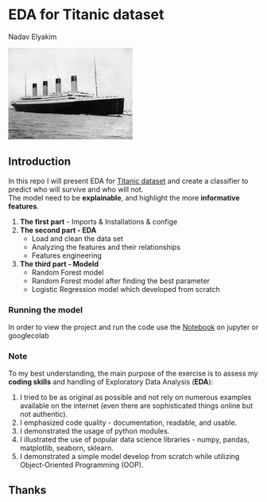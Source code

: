 # EDA for Titanic dataset
Nadav Elyakim

<img src="./img/Titanic.jpg" alt="Alt text">

## Introduction
In this repo I will present EDA for [Titanic dataset](https://www.kaggle.com/datasets/yasserh/titanic-dataset) and create a classifier to predict who will survive and who will not.\
The model need to be **explainable**, and highlight the more **informative features**.

1. **The first part** - Imports & Installations & confige
2. **The second part - EDA** 
    * Load and clean the data set
    * Analyzing the features and their relationships
    * Features engineering
3. **The third part - Modeld** 
    * Random Forest model
    * Random Forest model after finding the best parameter
    * Logistic Regression model which developed from scratch

### Running the model
In order to view the project and run the code use the [Notebook](https://github.com/NadavElyakim27/titanic_EDA/blob/main/notebook.ipynb) on jupyter or googlecolab


### Note

To my best understanding, the main purpose of the exercise is to assess my **coding skills** and handling of Exploratory Data Analysis (**EDA**):
1. I tried to be as original as possible and not rely on numerous examples available on the internet (even there are sophisticated things online but not authentic).
2. I emphasized code quality - documentation, readable, and usable.
3. I demonstrated the usage of python modules.
4. I illustrated the use of popular data science libraries - numpy, pandas, matplotlib, seaborn, sklearn.
5. I demonstrated  a simple model develop from scratch while utilizing Object-Oriented Programming (OOP).

## Thanks


